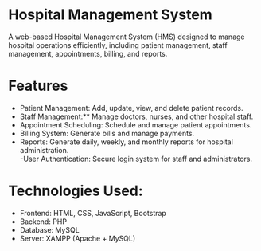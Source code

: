 # Hospital Management System

A web-based Hospital Management System (HMS) designed to manage hospital operations efficiently, including patient management, staff management, appointments, billing, and reports.

# Features

 - Patient Management: Add, update, view, and delete patient records.  
 - Staff Management:** Manage doctors, nurses, and other hospital staff.  
- Appointment Scheduling: Schedule and manage patient appointments.  
- Billing System: Generate bills and manage payments.  
- Reports: Generate daily, weekly, and monthly reports for hospital administration.  
-User Authentication: Secure login system for staff and administrators.

# Technologies Used:

- Frontend: HTML, CSS, JavaScript, Bootstrap  
- Backend: PHP  
- Database: MySQL  
- Server: XAMPP (Apache + MySQL)

